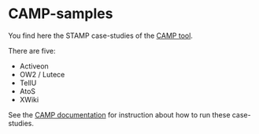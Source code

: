 # CAMP-samples

You find here the STAMP case-studies of the [CAMP
tool](https://github.com/STAMP-project/camp).

There are five:
 * Activeon
 * OW2 / Lutece
 * TellU
 * AtoS
 * XWiki

See the [CAMP documentation](https://stamp-project.github.io/camp) for
instruction about how to run these case-studies.
